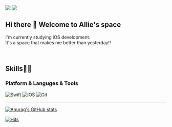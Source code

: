 <p>
  <a href="https://velog.io/@allie" target="_blank"><img src="https://img.shields.io/badge/Blog-DD0B78?style=flat-square&logo=GitHub%20Sponsors&logoColor=white"/></a>
  <a href="mailto:wooyani77@gmail.com" target="_blank"><img src="https://img.shields.io/badge/Gmail-EA4335?style=flat-square&logo=Gmail&logoColor=white"/></a>
</p>

## Hi there 👋 Welcome to Allie's space
<p>
I'm currently studying iOS development.
  </br>
It's a space that makes me better than yesterday!!

</p>

<!--
**wooyani77/wooyani77** is a ✨ _special_ ✨ repository because its `README.md` (this file) appears on your GitHub profile.

Here are some ideas to get you started:

- 🔭 I’m currently working on ...
- 🌱 I’m currently learning ...
- 👯 I’m looking to collaborate on ...
- 🤔 I’m looking for help with ...
- 💬 Ask me about ...
- 📫 How to reach me: ...
- 😄 Pronouns: ...
- ⚡ Fun fact: ...
-->
</br>

## Skills💪🏻 
### Platform & Languges & Tools
<p>
  
![Swift](https://img.shields.io/badge/Swift-FA7343?style=flat-square&logo=Swift&logoColor=white) ![iOS](https://img.shields.io/badge/iOS-222222?style=flat-square&logo=Apple&logoColor=white) ![Git](https://img.shields.io/badge/Git-F05032?style=flat-square&logo=Git&logoColor=white)
</p>

---

[![Anurag's GitHub stats](https://github-readme-stats.vercel.app/api?username=wooyani77&show_icons=true&theme=flag-india)](https://github.com/anuraghazra/github-readme-stats)

[![Hits](https://hits.seeyoufarm.com/api/count/incr/badge.svg?url=https%3A%2F%2Fgithub.com%2Fwooyani77&count_bg=%23D7D5D3&title_bg=%230F14EB&icon=github.svg&icon_color=%23FFFFFF&title=hits&edge_flat=false)](https://hits.seeyoufarm.com)
